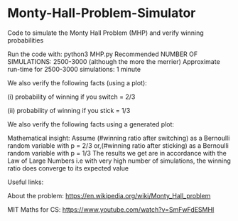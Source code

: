 # Monty-Hall-Problem-Simulator


Code to simulate the Monty Hall Problem (MHP) and verify winning probabilities
   
Run the code with: python3 MHP.py <NUMBER OF SIMULATIONS>
Recommended NUMBER OF SIMULATIONS: 2500-3000 (although the more the merrier)
Approximate run-time for 2500-3000 simulations: 1 minute

We also verify the following facts (using a plot):
   
(i) probability of winning if you switch = 2/3
   
(ii) probability of winning if you stick = 1/3
   
We also verify the following facts using a generated plot:

Mathematical insight:
Assume (#winning ratio after switching) as a Bernoulli random variable with p = 2/3
or,(#winning ratio after sticking) as a Bernoulli random variable with p = 1/3
The results we get are in accordance with the Law of Large Numbers 
i.e with very high number of simulations, the winning ratio does converge to its expected value
   
Useful links: 
   
About the problem: https://en.wikipedia.org/wiki/Monty_Hall_problem
   
MIT Maths for CS: https://www.youtube.com/watch?v=SmFwFdESMHI
   
